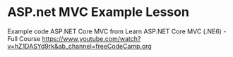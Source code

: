 # ASP.net MVC Example Lesson
 Example code ASP.NET Core MVC from Learn ASP.NET Core MVC (.NE6) - Full Course https://www.youtube.com/watch?v=hZ1DASYd9rk&ab_channel=freeCodeCamp.org
